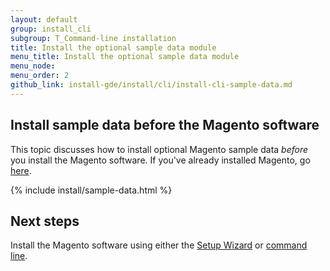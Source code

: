 ```yaml
---
layout: default
group: install_cli 
subgroup: T_Command-line installation
title: Install the optional sample data module
menu_title: Install the optional sample data module
menu_node: 
menu_order: 2
github_link: install-gde/install/cli/install-cli-sample-data.md
---
```


## Install sample data before the Magento software

This topic discusses how to install optional Magento sample data *before* you install the Magento software. If you've already installed Magento, go <a href="{{ site.gdeurl }}install-gde/install/sample-data.html">here</a>.

{% include install/sample-data.html %}

<h2 id="sample-next-steps">Next steps</h2>
Install the Magento software using either the <a href="{{ site.gdeurl }}install-gde/install/web/install-web.html">Setup Wizard</a> or <a href="{{ site.gdeurl }}install-gde/install/cli/install-cli.html">command line</a>.